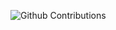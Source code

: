 ![Github Contributions](https://github-readme-streak-stats.herokuapp.com/?user=johnharrod&hide_border=false)
